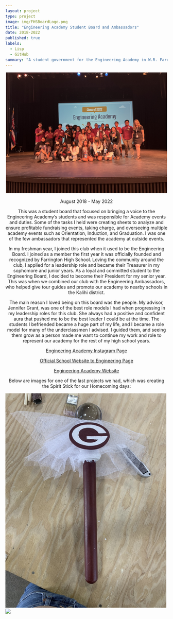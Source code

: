 ```yaml
---
layout: project
type: project
image: img/FHSBoardLogo.png
title: "Engineering Academy Student Board and Ambassadors"
date: 2018-2022
published: true
labels:
  - Lisp
  - GitHub
summary: "A student government for the Engineering Academy in W.R. Farrington High School"
---
```

<div style="text-align:center"> 
<img class="img-fluid" width="500px" class="center" src="../img/EnginAcadBoard.JPG" class="img-thumbnail" >


August 2018 - May 2022

This was a student board that focused on bringing a voice to the Engineering Academy’s students and was responsible for Academy events and duties. Some of the tasks I held were creating sheets to analyze and ensure profitable fundraising events, taking charge, and overseeing multiple academy events such as Orientation, Induction, and Graduation. I was one of the few ambassadors that represented the academy at outside events.

In my freshman year, I joined this club when it used to be the Engineering Board. I joined as a member the first year it was officially founded and recognized by Farrington High School. Loving the community around the club, I applied for a leadership role and became their Treasurer in my sophomore and junior years. As a loyal and committed student to the Engineering Board, I decided to become their President for my senior year. This was when we combined our club with the Engineering Ambassadors, who helped give tour guides and promote our academy to nearby schools in the Kalihi district.

The main reason I loved being on this board was the people. My advisor, Jennifer Grant, was one of the best role models I had when progressing in my leadership roles for this club. She always had a positive and confident aura that pushed me to be the best leader I could be at the time. The students I befriended became a huge part of my life, and I became a role model for many of the underclassmen I advised. I guided them, and seeing them grow as a person made me want to continue my work and role to represent our academy for the rest of my high school years. 

[Engineering Academy Instagram Page](https://www.instagram.com/fhs.engineering/)

[Official School Website to Engineering Page](https://www.farringtonhighschool.org/farrington-cte/farrington-engineering-academy/)

[Engineering Academy Website](https://sites.google.com/k12.hi.us/farrington-high-school/academies-of-farrington/engineering)


Below are images for one of the last projects we had, which was creating the Spirit Stick for our Homecoming days:
</div> 
<div class="text-center p-4">
  <img width="500px" class="center" src="../img/Staff.jpeg" class="img-thumbnail" >
  <img width="500px" class="center" src="../img/JairaBoardPresident.JPG" class="img-thumbnail" >
</div>
